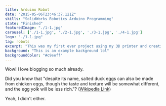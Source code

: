 ```yaml
---
title: Arduino Robot
date: "2015-05-06T23:46:37.121Z"
skills: "SolidWorks Robotics Arduino Programming"
state: "Finished"
featuredImage: "./1-1.jpg"
carousel: ['./1-1.jpg', './2-1.jpg', './3-1.jpg', './4-1.jpg']
logo: "./1-1.jpg"
tag: robots
excerpt: "This was my first ever project using my 3D printer and creating something from scratch"
background: "This is an example background lol"
backgroundColor: "#c9eeff"
---
```


Wow! I love blogging so much already.

Did you know that "despite its name, salted duck eggs can also be made from
chicken eggs, though the taste and texture will be somewhat different, and the
egg yolk will be less rich."?
([Wikipedia Link](http://en.wikipedia.org/wiki/Salted_duck_egg))

Yeah, I didn't either.
